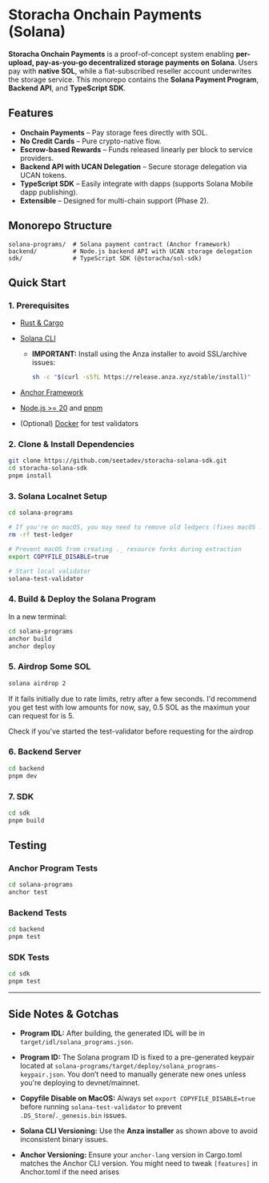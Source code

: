 # Storacha Onchain Payments (Solana)

**Storacha Onchain Payments** is a proof-of-concept system enabling **per-upload, pay-as-you-go decentralized storage payments on Solana**.
Users pay with **native SOL**, while a fiat-subscribed reseller account underwrites the storage service.
This monorepo contains the **Solana Payment Program**, **Backend API**, and **TypeScript SDK**.

## Features

* **Onchain Payments** – Pay storage fees directly with SOL.
* **No Credit Cards** – Pure crypto-native flow.
* **Escrow-based Rewards** – Funds released linearly per block to service providers.
* **Backend API with UCAN Delegation** – Secure storage delegation via UCAN tokens.
* **TypeScript SDK** – Easily integrate with dapps (supports Solana Mobile dapp publishing).
* **Extensible** – Designed for multi-chain support (Phase 2).

## Monorepo Structure

```
solana-programs/  # Solana payment contract (Anchor framework)
backend/          # Node.js backend API with UCAN storage delegation
sdk/              # TypeScript SDK (@storacha/sol-sdk)
```

## Quick Start

### **1. Prerequisites**

* [Rust & Cargo](https://www.rust-lang.org/tools/install)
* [Solana CLI](https://docs.solana.com/cli/install-solana-cli)

  * **IMPORTANT:** Install using the Anza installer to avoid SSL/archive issues:

    ```bash
    sh -c "$(curl -sSfL https://release.anza.xyz/stable/install)"
    ```
* [Anchor Framework](https://www.anchor-lang.com/docs/installation)
* [Node.js >= 20](https://nodejs.org/en/) and [pnpm](https://pnpm.io/installation)
* (Optional) [Docker](https://www.docker.com/) for test validators

### **2. Clone & Install Dependencies**

```bash
git clone https://github.com/seetadev/storacha-solana-sdk.git
cd storacha-solana-sdk
pnpm install
```

### **3. Solana Localnet Setup**

```bash
cd solana-programs

# If you're on macOS, you may need to remove old ledgers (fixes macOS ._genesis.bin errors)
rm -rf test-ledger

# Prevent macOS from creating ._ resource forks during extraction
export COPYFILE_DISABLE=true

# Start local validator
solana-test-validator
```

### **4. Build & Deploy the Solana Program**

In a new terminal:

```bash
cd solana-programs
anchor build
anchor deploy
```

### **5. Airdrop Some SOL**

```bash
solana airdrop 2
```

If it fails initially due to rate limits, retry after a few seconds. I'd recommend you get test with low amounts for now, say, 0.5 SOL as the maximun your can request for is 5.

Check if you've started the test-validator before requesting for the airdrop

### **6. Backend Server**

```bash
cd backend
pnpm dev
```

### **7. SDK**

```bash
cd sdk
pnpm build
```

## Testing

### **Anchor Program Tests**

```bash
cd solana-programs
anchor test
```

### **Backend Tests**

```bash
cd backend
pnpm test
```

### **SDK Tests**

```bash
cd sdk
pnpm test
```

---

## Side Notes & Gotchas

* **Program IDL:**
  After building, the generated IDL will be in `target/idl/solana_programs.json`.

* **Program ID:**
  The Solana program ID is fixed to a pre-generated keypair located at `solana-programs/target/deploy/solana_programs-keypair.json`.
  You don’t need to manually generate new ones unless you're deploying to devnet/mainnet.

* **Copyfile Disable on MacOS:**
  Always set `export COPYFILE_DISABLE=true` before running `solana-test-validator` to prevent `.DS_Store`/`._genesis.bin` issues.

* **Solana CLI Versioning:**
  Use the **Anza installer** as shown above to avoid inconsistent binary issues.

* **Anchor Versioning:**
  Ensure your `anchor-lang` version in Cargo.toml matches the Anchor CLI version.
  You might need to tweak `[features]` in Anchor.toml if the need arises
